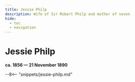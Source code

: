 ```yaml
---
title: Jessie Philp
description: Wife of Sir Robert Philp and mother of seven
hide:
  - toc
  - navigation 
---
```


# Jessie Philp

**ca. 1856 — 21 November 1890**

--8<-- "snippets/jessie-philp.md"
